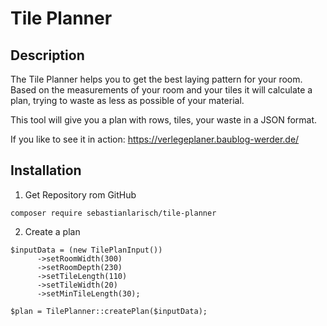 # Tile Planner

## Description

The Tile Planner helps you to get the best laying pattern for your room. 
Based on the measurements of your room and your tiles it will calculate a plan, trying to waste as less as possible of your material.

This tool will give you a plan with rows, tiles, your waste in a JSON format.

If you like to see it in action: https://verlegeplaner.baublog-werder.de/

## Installation

1. Get Repository rom GitHub
```
composer require sebastianlarisch/tile-planner
```

2. Create a plan
```
$inputData = (new TilePlanInput())
      ->setRoomWidth(300)
      ->setRoomDepth(230)
      ->setTileLength(110)
      ->setTileWidth(20)
      ->setMinTileLength(30);

$plan = TilePlanner::createPlan($inputData);
```
